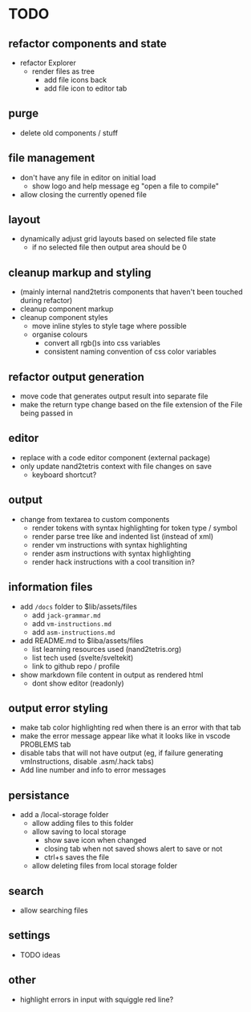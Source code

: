 # TODO

## refactor components and state

- refactor Explorer
  - render files as tree
    - add file icons back
    - add file icon to editor tab

## purge

- delete old components / stuff

## file management

- don't have any file in editor on initial load
  - show logo and help message eg "open a file to compile"
- allow closing the currently opened file

## layout

- dynamically adjust grid layouts based on selected file state
  - if no selected file then output area should be 0

## cleanup markup and styling

- (mainly internal nand2tetris components that haven't been touched during refactor)
- cleanup component markup
- cleanup component styles
  - move inline styles to style tage where possible
  - organise colours
    - convert all rgb()s into css variables
    - consistent naming convention of css color variables

## refactor output generation

- move code that generates output result into separate file
- make the return type change based on the file extension of the File being passed in

## editor

- replace with a code editor component (external package)
- only update nand2tetris context with file changes on save
  - keyboard shortcut?

## output

- change from textarea to custom components
  - render tokens with syntax highlighting for token type / symbol
  - render parse tree like and indented list (instead of xml)
  - render vm instructions with syntax highlighting
  - render asm instructions with syntax highlighting
  - render hack instructions with a cool transition in?

## information files

- add `/docs` folder to $lib/assets/files
  - add `jack-grammar.md`
  - add `vm-instructions.md`
  - add `asm-instructions.md`
- add README.md to $liba/assets/files
  - list learning resources used (nand2tetris.org)
  - list tech used (svelte/sveltekit)
  - link to github repo / profile
- show markdown file content in output as rendered html
  - dont show editor (readonly)

## output error styling

- make tab color highlighting red when there is an error with that tab
- make the error message appear like what it looks like in vscode PROBLEMS tab
- disable tabs that will not have output (eg, if failure generating vmInstructions, disable .asm/.hack tabs)
- Add line number and info to error messages

## persistance

- add a /local-storage folder
  - allow adding files to this folder
  - allow saving to local storage
    - show save icon when changed
    - closing tab when not saved shows alert to save or not
    - ctrl+s saves the file
  - allow deleting files from local storage folder

## search

- allow searching files

## settings

- TODO ideas

## other

- highlight errors in input with squiggle red line?
